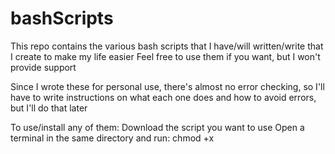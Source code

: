 # bashScripts
This repo contains the various bash scripts that I have/will written/write that I create to make my life easier
Feel free to use them if you want, but I won't provide support

Since I wrote these for personal use, there's almost no error checking, so I'll have to write instructions on what each one does and how to avoid errors, but I'll do that later

To use/install any of them:
Download the script you want to use
Open a terminal in the same directory and run: chmod +x <script name>
Then place the script in the root/usr/bin directory
Finally, type the name of the script into the terminal and it will execute

